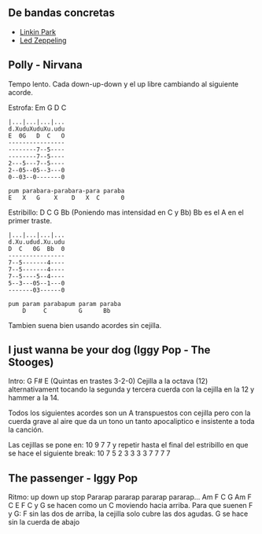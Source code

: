 ## De bandas concretas

- [Linkin Park](./song-linkinpark.md)
- [Led Zeppeling](./song-ledzeppeling.md)

## Polly - Nirvana

Tempo lento. Cada down-up-down y el up libre cambiando al siguiente acorde.

Estrofa: Em G D C

	|...|...|...|...
	d.XuduXuduXu.udu
	E  0G   D  C   O
	----------------
	--------7--5----
	--------7--5----
	2---5---7--5----
	2--05--05--3---0
	0--03--0-------0

	pum parabara-parabara-para paraba
	E   X   G    X    D   X  C      0

Estribillo: D C G Bb (Poniendo mas intensidad en C y Bb)
Bb es el A en el primer traste.

	|...|...|...|...
	d.Xu.udud.Xu.udu
	D  C   0G  Bb  0
	----------------
	7--5-------4----
	7--5-------4----
	7--5----5--4----
	5--3---05--1---0
	-------03------0

	pum param parabapum param paraba
        D     C         G      Bb

Tambien suena bien usando acordes sin cejilla.


## I just wanna be your dog (Iggy Pop - The Stooges)

Intro: G F# E (Quintas en trastes 3-2-0)
Cejilla a la octava (12) alternativament tocando la segunda y tercera cuerda con la cejilla en la 12 y hammer a la 14.

Todos los siguientes acordes son un A transpuestos con cejilla pero con la cuerda grave al aire
que da un tono un tanto apocaliptico e insistente a toda la canción.

Las cejillas se pone en:  10 9 7 7  y repetir hasta el final del estribillo en que se hace el siguiente break: 10 7 5 2 3 3 3 3 7 7 7 7



## The passenger - Iggy Pop

Ritmo: up down up stop  Pararap pararap pararap pararap...
Am F C G Am F C E
F C y G se hacen como un C moviendo hacia arriba.
Para que suenen F y G:
F sin las dos de arriba, la cejilla solo cubre las dos agudas.
G se hace sin la cuerda de abajo

